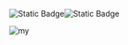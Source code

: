 ![Static Badge](https://img.shields.io/badge/Python-blue?style=for-the-badge&logo=python&logoColor=%23fff64b)![Static Badge](https://img.shields.io/badge/Discord-%235865F2?style=for-the-badge&logo=discord&logoColor=white&link=https%3A%2F%2Fdiscord.com%2Fusers%2F353166357552168960%2F)




![my](https://github.com/AkitaSX/AkitaSX/assets/152192392/92a15736-589d-4a3c-af95-f57731072b43)
